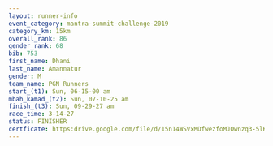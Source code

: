 ```yaml
---
layout: runner-info 
event_category: mantra-summit-challenge-2019 
category_km: 15km 
overall_rank: 86
gender_rank: 68
bib: 753
first_name: Dhani
last_name: Amannatur
gender: M
team_name: PGN Runners
start_(t1): Sun, 06-15-00 am
mbah_kamad_(t2): Sun, 07-10-25 am
finish_(t3): Sun, 09-29-27 am
race_time: 3-14-27
status: FINISHER
certficate: https:drive.google.com/file/d/15n14WSVxMDfwezfoMJOwnzq3-5lKREfg/view?usp=sharing
---
```

